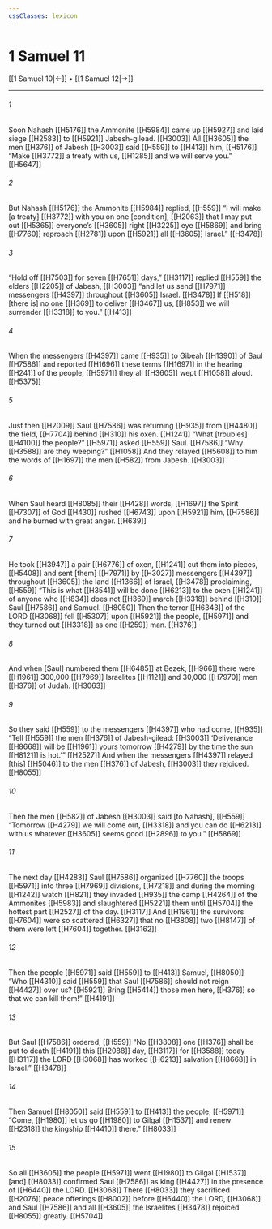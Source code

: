 ```yaml
---
cssClasses: lexicon
---
```


# 1 Samuel 11

[[1 Samuel 10|←]] • [[1 Samuel 12|→]]

---

###### 1
Soon Nahash [[H5176]] the Ammonite [[H5984]] came up [[H5927]] and laid siege [[H2583]] to [[H5921]] Jabesh-gilead. [[H3003]] All [[H3605]] the men [[H376]] of Jabesh [[H3003]] said [[H559]] to [[H413]] him, [[H5176]] “Make [[H3772]] a treaty with us, [[H1285]] and we will serve you.” [[H5647]]

###### 2
But Nahash [[H5176]] the Ammonite [[H5984]] replied, [[H559]] “I will make [a treaty] [[H3772]] with you  on one [condition], [[H2063]] that I may put out [[H5365]] everyone’s [[H3605]] right [[H3225]] eye [[H5869]] and bring [[H7760]] reproach [[H2781]] upon [[H5921]] all [[H3605]] Israel.” [[H3478]]

###### 3
“Hold off [[H7503]] for  seven [[H7651]] days,” [[H3117]] replied [[H559]] the elders [[H2205]] of Jabesh, [[H3003]] “and let us send [[H7971]] messengers [[H4397]] throughout [[H3605]] Israel. [[H3478]] If [[H518]] [there is] no one [[H369]] to deliver [[H3467]] us, [[H853]] we will surrender [[H3318]] to you.” [[H413]]

###### 4
When the messengers [[H4397]] came [[H935]] to Gibeah [[H1390]] of Saul [[H7586]] and reported [[H1696]] these terms [[H1697]] in the hearing [[H241]] of the people, [[H5971]] they all [[H3605]] wept [[H1058]] aloud. [[H5375]]

###### 5
Just then [[H2009]] Saul [[H7586]] was returning [[H935]] from [[H4480]] the field, [[H7704]] behind [[H310]] his oxen. [[H1241]] “What [troubles] [[H4100]] the people?” [[H5971]] asked [[H559]] Saul. [[H7586]] “Why [[H3588]] are they weeping?” [[H1058]] And they relayed [[H5608]] to him  the words of [[H1697]] the men [[H582]] from Jabesh. [[H3003]]

###### 6
When Saul heard [[H8085]] their [[H428]] words, [[H1697]] the Spirit [[H7307]] of God [[H430]] rushed [[H6743]] upon [[H5921]] him, [[H7586]] and he burned with great anger. [[H639]]

###### 7
He took [[H3947]] a pair [[H6776]] of oxen, [[H1241]] cut them into pieces, [[H5408]] and sent [them] [[H7971]] by [[H3027]] messengers [[H4397]] throughout [[H3605]] the land [[H1366]] of Israel, [[H3478]] proclaiming, [[H559]] “This is what [[H3541]] will be done [[H6213]] to the oxen [[H1241]] of anyone who [[H834]] does not [[H369]] march [[H3318]] behind [[H310]] Saul [[H7586]] and Samuel. [[H8050]] Then the terror [[H6343]] of the LORD [[H3068]] fell [[H5307]] upon [[H5921]] the people, [[H5971]] and they turned out [[H3318]] as one [[H259]] man. [[H376]]

###### 8
And when [Saul] numbered them [[H6485]] at Bezek, [[H966]] there were [[H1961]] 300,000 [[H7969]] Israelites [[H1121]] and 30,000 [[H7970]] men [[H376]] of Judah. [[H3063]]

###### 9
So they said [[H559]] to the messengers [[H4397]] who had come, [[H935]] “Tell [[H559]] the men [[H376]] of Jabesh-gilead: [[H3003]] ‘Deliverance [[H8668]] will be [[H1961]] yours  tomorrow [[H4279]] by the time the sun [[H8121]] is hot.’” [[H2527]] And when the messengers [[H4397]] relayed [this] [[H5046]] to the men [[H376]] of Jabesh, [[H3003]] they rejoiced. [[H8055]]

###### 10
Then the men [[H582]] of Jabesh [[H3003]] said [to Nahash], [[H559]] “Tomorrow [[H4279]] we will come out, [[H3318]] and you can do [[H6213]] with us  whatever [[H3605]] seems good [[H2896]] to you.” [[H5869]]

###### 11
The next day [[H4283]] Saul [[H7586]] organized [[H7760]] the troops [[H5971]] into three [[H7969]] divisions, [[H7218]] and during the morning [[H1242]] watch [[H821]] they invaded [[H935]] the camp [[H4264]] of the Ammonites [[H5983]] and slaughtered [[H5221]] them until [[H5704]] the hottest part [[H2527]] of the day. [[H3117]] And [[H1961]] the survivors [[H7604]] were so scattered [[H6327]] that no [[H3808]] two [[H8147]] of them  were left [[H7604]] together. [[H3162]]

###### 12
Then the people [[H5971]] said [[H559]] to [[H413]] Samuel, [[H8050]] “Who [[H4310]] said [[H559]] that Saul [[H7586]] should not reign [[H4427]] over us? [[H5921]] Bring [[H5414]] those men here, [[H376]] so that we can kill them!” [[H4191]]

###### 13
But Saul [[H7586]] ordered, [[H559]] “No [[H3808]] one [[H376]] shall be put to death [[H4191]] this [[H2088]] day, [[H3117]] for [[H3588]] today [[H3117]] the LORD [[H3068]] has worked [[H6213]] salvation [[H8668]] in Israel.” [[H3478]]

###### 14
Then Samuel [[H8050]] said [[H559]] to [[H413]] the people, [[H5971]] “Come, [[H1980]] let us go [[H1980]] to Gilgal [[H1537]] and renew [[H2318]] the kingship [[H4410]] there.” [[H8033]]

###### 15
So all [[H3605]] the people [[H5971]] went [[H1980]] to Gilgal [[H1537]] [and] [[H8033]] confirmed Saul [[H7586]] as king [[H4427]] in the presence of [[H6440]] the LORD. [[H3068]] There [[H8033]] they sacrificed [[H2076]] peace offerings [[H8002]] before [[H6440]] the LORD, [[H3068]] and Saul [[H7586]] and all [[H3605]] the Israelites [[H3478]] rejoiced [[H8055]] greatly. [[H5704]]

